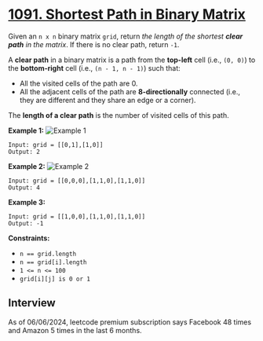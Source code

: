 # [1091. Shortest Path in Binary Matrix](https://leetcode.com/problems/shortest-path-in-binary-matrix/)

Given an `n x n` binary matrix `grid`, return _the length of the shortest **clear path** in the matrix_. If there is no clear path, return `-1`.

A **clear path** in a binary matrix is a path from the **top-left** cell (i.e., `(0, 0)`) to the **bottom-right** cell (i.e., `(n - 1, n - 1)`) such that:
* All the visited cells of the path are 0.
* All the adjacent cells of the path are **8-directionally** connected (i.e., they are different and they share an edge or a corner).

The **length of a clear path** is the number of visited cells of this path.


**Example 1:**
![Example 1](https://assets.leetcode.com/uploads/2021/02/18/example1_1.png)
```
Input: grid = [[0,1],[1,0]]
Output: 2
```

**Example 2:**
![Example 2](https://assets.leetcode.com/uploads/2021/02/18/example2_1.png)
```
Input: grid = [[0,0,0],[1,1,0],[1,1,0]]
Output: 4
```

**Example 3:**
```
Input: grid = [[1,0,0],[1,1,0],[1,1,0]]
Output: -1
```

**Constraints:**
* `n == grid.length`
* `n == grid[i].length`
* `1 <= n <= 100`
* `grid[i][j] is 0 or 1`

## Interview
As of 06/06/2024, leetcode premium subscription says Facebook 48 times and Amazon 5 times in the last 6 months.
